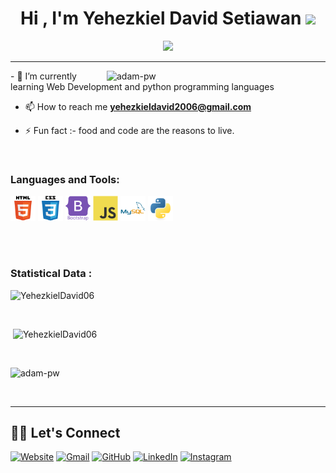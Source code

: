 <h1 align="center">Hi , I'm Yehezkiel David Setiawan <img src="https://media.giphy.com/media/hvRJCLFzcasrR4ia7z/giphy.gif" width="35"></h1>
<p align="center">
 <img src="https://readme-typing-svg.herokuapp.com/?lines=Informatics+Engineering+Student;AI+and+ML+Enthusias&font=Fira%20Code&center=true&width=380&height=50">
</p>
<hr>
<p><img align="right" src="https://github.com/Adam-pw/Adam-pw/blob/main/animation_500_kxa883sd.gif" alt="adam-pw" width="350" /></p>
- 🌱 I’m currently learning Web Development and python programming languages

- 📫 How to reach me **yehezkieldavid2006@gmail.com**

- ⚡ Fun fact :- food and code are the reasons to live.

<br>

<h3 align="left">Languages and Tools:</h3>
<p align="left">
	
 <img
      src="https://raw.githubusercontent.com/devicons/devicon/master/icons/html5/html5-original-wordmark.svg"
      alt="html5" width="40" height="40" /> 
<img
      src="https://raw.githubusercontent.com/devicons/devicon/master/icons/css3/css3-original-wordmark.svg" alt="css3"
      width="40" height="40" />
  <img src="https://raw.githubusercontent.com/devicons/devicon/master/icons/bootstrap/bootstrap-plain-wordmark.svg"
      alt="bootstrap" width="40" height="40" />
  <img
      src="https://raw.githubusercontent.com/devicons/devicon/master/icons/javascript/javascript-original.svg"
      alt="javascript" width="40" height="40" /> 
  <img
      src="https://raw.githubusercontent.com/devicons/devicon/master/icons/mysql/mysql-original-wordmark.svg"
      alt="mysql" width="40" height="40" />
 <img
      src="https://raw.githubusercontent.com/devicons/devicon/master/icons/python/python-original.svg" alt="python"
      width="40" height="40" />
</p>
<br>
<br>
<h3>Statistical Data :</h3>
<p><img 
    src="https://github-readme-stats.vercel.app/api/top-langs?username=YehezkielDavid06&show_icons=true&locale=en&layout=compact"
    alt="YehezkielDavid06" /></p>

<br>

<p>&nbsp;<img src="https://github-readme-stats.vercel.app/api?username=YehezkielDavid06&show_icons=true&locale=en"
    alt="YehezkielDavid06" /></p>

<br>

<p><img  src="https://github-readme-streak-stats.herokuapp.com/?user=YehezkielDavid06&" alt="adam-pw" /></p>

<br>

<hr/>

## 🙋‍♀️ Let's Connect
<p>
  <a href="https://candida-noronha.web.app/"><img src="https://img.icons8.com/bubbles/50/000000/web.png" alt="Website"/></a>
	<a href="mailto:candida.noronha18@gmail.com"><img src="https://img.icons8.com/bubbles/50/000000/gmail.png" alt="Gmail"/></a>
	<a href="https://github.com/Candida18"><img src="https://img.icons8.com/bubbles/50/000000/github.png" alt="GitHub"/></a>
	<a href="www.linkedin.com/in/yehezkiel-david-setiawan"><img src="https://img.icons8.com/bubbles/50/000000/linkedin.png" alt="LinkedIn"/></a>
	<a href="https://instagram.com/syntax._error"><img src="https://img.icons8.com/bubbles/50/000000/instagram.png" alt="Instagram"/></a>
</p>


